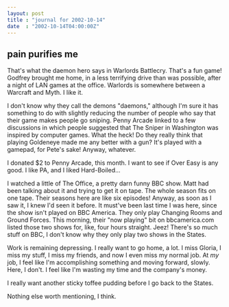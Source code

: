```yaml
---
layout: post
title : "journal for 2002-10-14"
date  : "2002-10-14T04:00:00Z"
---
```



## pain purifies me

That's what the daemon hero says in Warlords Battlecry.  That's a fun game! Godfrey brought me home, in a less terrifying drive than was possible, after a night of LAN games at the office.  Warlords is somewhere between a Warcraft and Myth.  I like it.

I don't know why they call the demons "daemons," although I'm sure it has something to do with slightly reducing the number of people who say that their game makes people go sniping.  Penny Arcade linked to a few discussions in which people suggested that The Sniper in Washington was inspired by computer games.  What the heck!  Do they really think that playing Goldeneye made me any better with a gun?  It's played with a gamepad, for Pete's sake!  Anyway, whatever.  

I donated $2 to Penny Arcade, this month.  I want to see if Over Easy is any good.  I like PA, and I liked Hard-Boiled...

I watched a little of The Office, a pretty darn funny BBC show.  Matt had been talking about it and trying to get it on tape.  The whole season fits on one tape.  Their seasons here are like six episodes!  Anyway, as soon as I saw it, I knew I'd seen it before.  It must've been last time I was here, since the show isn't played on BBC America.  They only play Changing Rooms and Ground Forces.  This morning, their "now playing" bit on bbcamerica.com listed those two shows for, like, four hours straight.  Jeez!  There's so much stuff on BBC, I don't know why they only play two shows in the States.

Work is remaining depressing.  I really want to go home, a lot.  I miss Gloria, I miss my stuff, I miss my friends, and now I even miss my normal job.  At <em>my</em> job, I feel like I'm accomplishing something and moving forward, slowly.  Here, I don't.  I feel like I'm wasting my time and the company's money.

I really want another sticky toffee pudding before I go back to the States.

Nothing else worth mentioning, I think.

